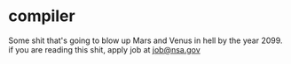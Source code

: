 compiler
========

Some shit that's going to blow up Mars and Venus in hell by the year 2099. if you are reading this shit, apply job at job@nsa.gov
